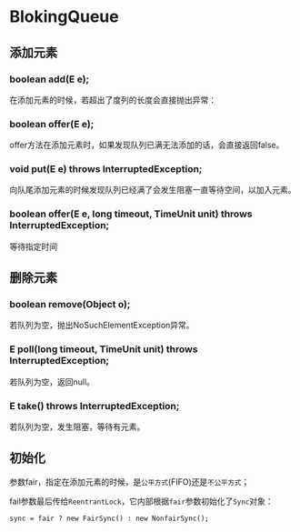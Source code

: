 # BlokingQueue


## 添加元素

### boolean add(E e);

在添加元素的时候，若超出了度列的长度会直接抛出异常：

### boolean offer(E e);

offer方法在添加元素时，如果发现队列已满无法添加的话，会直接返回false。

### void put(E e) throws InterruptedException;

向队尾添加元素的时候发现队列已经满了会发生阻塞一直等待空间，以加入元素。

### boolean offer(E e, long timeout, TimeUnit unit) throws InterruptedException;

等待指定时间

## 删除元素


### boolean remove(Object o);

若队列为空，抛出NoSuchElementException异常。

### E poll(long timeout, TimeUnit unit) throws InterruptedException;

若队列为空，返回null。

### E take() throws InterruptedException;

若队列为空，发生阻塞，等待有元素。


## 初始化

参数fair，指定在添加元素的时候，是`公平方式`(FIFO)还是`不公平方式`；

fail参数最后传给`ReentrantLock`，它内部根据`fair`参数初始化了`Sync`对象：

```
sync = fair ? new FairSync() : new NonfairSync();
```